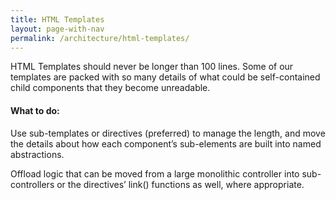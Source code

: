 ```yaml
---
title: HTML Templates
layout: page-with-nav
permalink: /architecture/html-templates/
---
```


HTML Templates should never be longer than 100 lines. Some of our templates are
packed with so many details of what could be self-contained child components
that they become unreadable.


#### What to do:

Use sub-templates or directives (preferred) to manage the length, and move the
details about how each component’s sub-elements are built into named
abstractions.

Offload logic that can be moved from a large monolithic controller into
sub-controllers or the directives’ link() functions as well, where appropriate.